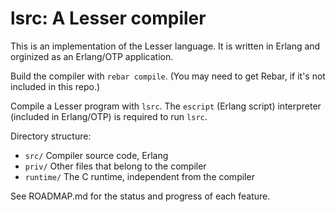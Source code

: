 lsrc: A Lesser compiler
=======================

This is an implementation of the Lesser language.  It is written in Erlang and
orginized as an Erlang/OTP application.

Build the compiler with `rebar compile`.  (You may need to get Rebar, if it's
not included in this repo.)

Compile a Lesser program with `lsrc`.  The `escript` (Erlang script)
interpreter (included in Erlang/OTP) is required to run `lsrc`.

Directory structure:

* `src/` Compiler source code, Erlang
* `priv/` Other files that belong to the compiler
* `runtime/` The C runtime, independent from the compiler

See ROADMAP.md for the status and progress of each feature.

